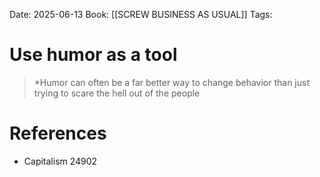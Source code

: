 Date: 2025-06-13
Book: [[SCREW BUSINESS AS USUAL]]
Tags: 


# Use humor as a tool

>*Humor can often be a far better way to change behavior than just trying to scare the hell out of the people 
# References
- Capitalism 24902
 